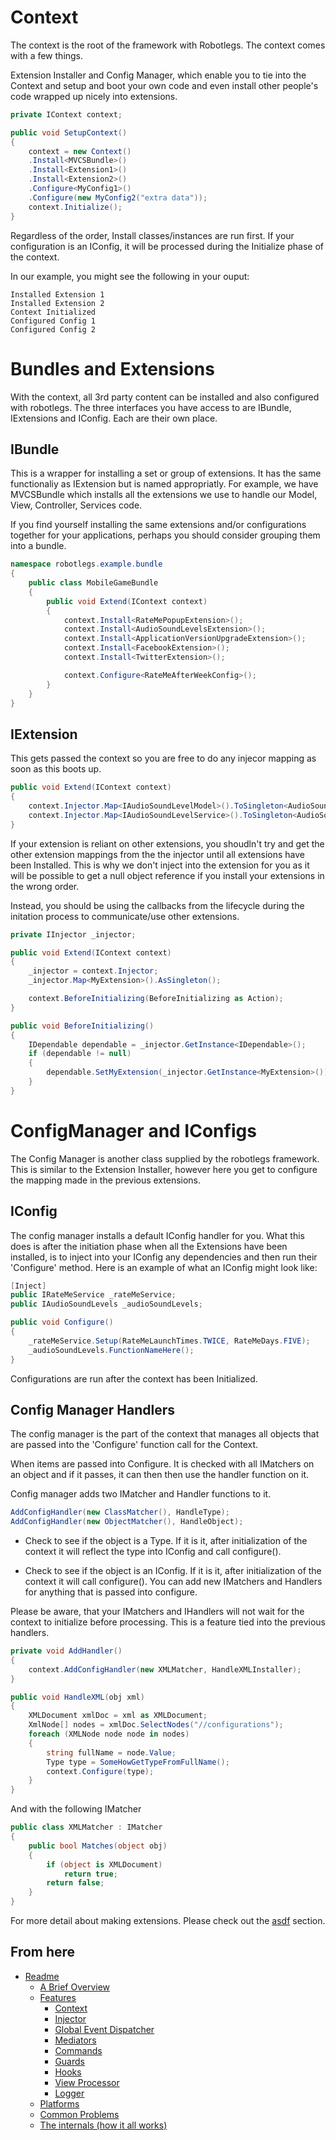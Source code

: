 
Context
==========

The context is the root of the framework with Robotlegs.
The context comes with a few things.

Extension Installer and Config Manager, which enable you to tie into the Context and setup and boot your own code and even install other people's code wrapped up nicely into extensions.

```csharp
private IContext context;

public void SetupContext()
{
	context = new Context()
	.Install<MVCSBundle>()
	.Install<Extension1>()
	.Install<Extension2>()
	.Configure<MyConfig1>()
	.Configure(new MyConfig2("extra data"));
	context.Initialize();
}
```

Regardless of the order, Install classes/instances are run first. If your configuration is an IConfig, it will be processed during the Initialize phase of the context.

In our example, you might see the following in your ouput:

```
Installed Extension 1
Installed Extension 2
Context Initialized
Configured Config 1
Configured Config 2
```

Bundles and Extensions
===================

With the context, all 3rd party content can be installed and also configured with robotlegs. The three interfaces you have access to are IBundle, IExtensions and IConfig. Each are their own place.

IBundle
---------

This is a wrapper for installing a set or group of extensions. It has the same functionaliy as IExtension but is named appropriatly. For example, we have MVCSBundle which installs all the extensions we use to handle our Model, View, Controller, Services code.

If you find yourself installing the same extensions and/or configurations together for your applications, perhaps you should consider grouping them into a bundle.

```csharp
namespace robotlegs.example.bundle
{
	public class MobileGameBundle
	{
		public void Extend(IContext context)
		{
			context.Install<RateMePopupExtension>();
			context.Install<AudioSoundLevelsExtension>();
			context.Install<ApplicationVersionUpgradeExtension>();
			context.Install<FacebookExtension>();
			context.Install<TwitterExtension>();

			context.Configure<RateMeAfterWeekConfig>();
		}
	}
}
```

IExtension
-------------

This gets passed the context so you are free to do any injecor mapping as soon as this boots up.

```csharp
public void Extend(IContext context)
{
	context.Injector.Map<IAudioSoundLevelModel>().ToSingleton<AudioSoundLevelModel>();
	context.Injector.Map<IAudioSoundLevelService>().ToSingleton<AudioSoundLevelService>();
}
```

If your extension is reliant on other extensions, you shoudln't try and get the other extension mappings from the the injector until all extensions have been Installed. This is why we don't inject into the extension for you as it will be possible to get a null object reference if you install your extensions in the wrong order.

Instead, you should be using the callbacks from the lifecycle during the initation process to communicate/use other extensions.

```csharp
private IInjector _injector;

public void Extend(IContext context)
{
	_injector = context.Injector;
	_injector.Map<MyExtension>().AsSingleton();

	context.BeforeInitializing(BeforeInitializing as Action);
}

public void BeforeInitializing()
{
	IDependable dependable = _injector.GetInstance<IDependable>();
	if (dependable != null)
	{
		dependable.SetMyExtension(_injector.GetInstance<MyExtension>());
	}
}
```

ConfigManager and IConfigs
=======================

The Config Manager is another class supplied by the robotlegs framework. This is similar to the Extension Installer, however here you get to configure the mapping made in the previous extensions.

IConfig
--------

The config manager installs a default IConfig handler for you. What this does is after the initiation phase when all the Extensions have been installed, is to inject into your IConfig any dependencies and then run their 'Configure' method.
Here is an example of what an IConfig might look like:

```csharp
[Inject]
public IRateMeService _rateMeService;
public IAudioSoundLevels _audioSoundLevels;

public void Configure()
{
	_rateMeService.Setup(RateMeLaunchTimes.TWICE, RateMeDays.FIVE);
	_audioSoundLevels.FunctionNameHere();
}
```

Configurations are run after the context has been Initialized.

Config Manager Handlers
------------------------------

The config manager is the part of the context that manages all objects that are passed into the 'Configure' function call for the Context.

When items are passed into Configure. It is checked with all IMatchers on an object and if it passes, it can then then use the handler function on it.

Config manager adds two IMatcher and Handler functions to it.

```csharp
AddConfigHandler(new ClassMatcher(), HandleType);
AddConfigHandler(new ObjectMatcher(), HandleObject);
```

* Check to see if the object is a Type. If it is it, after initialization of the context it will reflect the type into IConfig and call configure().

* Check to see if the object is an IConfig. If it is it, after initialization of the context it will call configure().
You can add new IMatchers and Handlers for anything that is passed into configure.

Please be aware, that your IMatchers and IHandlers will not wait for the context to initialize before processing. This is a feature tied into the previous handlers.

```csharp
private void AddHandler()
{
	context.AddConfigHandler(new XMLMatcher, HandleXMLInstaller);
}

public void HandleXML(obj xml)
{
	XMLDocument xmlDoc = xml as XMLDocument;
	XmlNode[] nodes = xmlDoc.SelectNodes("//configurations");
	foreach (XMLNode node node in nodes)
	{
		string fullName = node.Value;
		Type type = SomeHowGetTypeFromFullName();
		context.Configure(type);
	}
}
```

And with the following IMatcher

```csharp
public class XMLMatcher : IMatcher
{
	public bool Matches(object obj)
	{
		if (object is XMLDocument)
			return true;
		return false;
	}
}
``` 

For more detail about making extensions. Please check out the [asdf]() section.


From here
------------

* [Readme](../../README.md)
	* [A Brief Overview](../ABriefOverview.md)
	* [Features](../Features.md)
		* [Context](./Context.md)
		* [Injector](./Injector.md)
		* [Global Event Dispatcher](./GlobalEventDispatcher.md)
		* [Mediators](./Mediators.md)
		* [Commands](./Commands.md)
		* [Guards](./Guards.md)
		* [Hooks](./Hooks.md)
		* [View Processor](./ViewProcessor.md)
		* [Logger](./Logger.md)
	* [Platforms](../Platforms.md)
	* [Common Problems](../CommonProblems.md)
	* [The internals (how it all works)](../TheInternals.md)